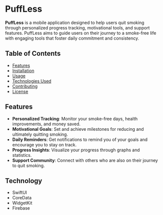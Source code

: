 # PuffLess

**PuffLess** is a mobile application designed to help users quit smoking through personalized progress tracking, motivational tools, and support features. PuffLess aims to guide users on their journey to a smoke-free life with engaging tools that foster daily commitment and consistency.

## Table of Contents

- [Features](#features)
- [Installation](#installation)
- [Usage](#usage)
- [Technologies Used](#technologies-used)
- [Contributing](#contributing)
- [License](#license)

## Features

- **Personalized Tracking**: Monitor your smoke-free days, health improvements, and money saved.
- **Motivational Goals**: Set and achieve milestones for reducing and ultimately quitting smoking.
- **Daily Reminders**: Get notifications to remind you of your goals and encourage you to stay on track.
- **Progress Insights**: Visualize your progress through graphs and statistics.
- **Support Community**: Connect with others who are also on their journey to quit smoking.


## Technology 
- SwiftUI
- CoreData
- WidgetKit
- Firebase


